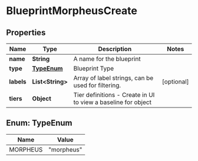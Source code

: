 

# BlueprintMorpheusCreate

## Properties

Name | Type | Description | Notes
------------ | ------------- | ------------- | -------------
**name** | **String** | A name for the blueprint | 
**type** | [**TypeEnum**](#TypeEnum) | Blueprint Type | 
**labels** | **List&lt;String&gt;** | Array of label strings, can be used for filtering. |  [optional]
**tiers** | **Object** | Tier definitions - Create in UI to view a baseline for object | 



## Enum: TypeEnum

Name | Value
---- | -----
MORPHEUS | &quot;morpheus&quot;



